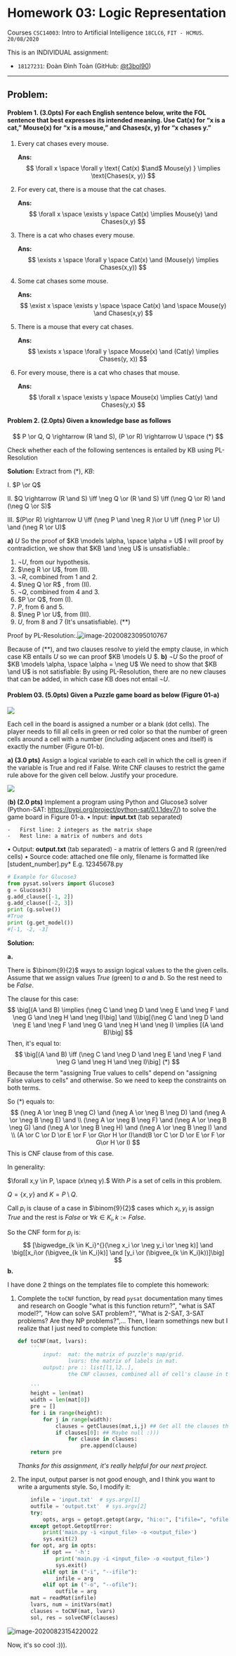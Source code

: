 # Homework 03: Logic Representation

Courses `CSC14003`: Intro to Artificial Intelligence
`18CLC6`, `FIT - HCMUS`.
`20/08/2020`

This is an INDIVIDUAL assignment:
-   `18127231`: Đoàn Đình Toàn (GitHub: [@t3bol90](https://github.com/t3bol90))

---

## Problem:

#### Problem 1. (3.0pts) For each English sentence below, write the FOL sentence that best expresses its intended meaning. Use Cat(x) for “x is a cat,” Mouse(x) for “x is a mouse,” and Chases(x, y) for “x chases y.”

1. Every cat chases every mouse.

    **Ans:** 
    $$
    \forall x \space \forall y \text{ Cat(x) $\and$ Mouse(y) } \implies \text{Chases(x, y)}
    $$
    
2. For every cat, there is a mouse that the cat chases.

    **Ans:**
    $$
    \forall x \space \exists y \space Cat(x) \implies Mouse(y) \and Chases(x,y)
    $$
    
3. There is a cat who chases every mouse.

    **Ans:**
    $$
    \exists x \space \forall y \space Cat(x) \and (Mouse(y) \implies Chases(x,y))
    $$
    
4. Some cat chases some mouse.

    **Ans:**
    $$
    \exist x \space \exists y \space \space Cat(x) \and \space Mouse(y) \and Chases(x,y)
    $$
    
5. There is a mouse that every cat chases.

    **Ans:**
    $$
    \exists x \space \forall y \space Mouse(x) \and (Cat(y) \implies Chases(y, x))
    $$
    
6. For every mouse, there is a cat who chases that mouse.

    **Ans:**
    $$
    \forall x \space \exists y \space Mouse(x) \implies Cat(y) \and Chases(y,x)
    $$
    

#### Problem 2. (2.0pts) Given a knowledge base as follows

$$
P \or Q, Q \rightarrow (R \and S), (P \or R) \rightarrow U \space (*)
$$

Check whether each of the following sentences is entailed by KB using PL-Resolution

**Solution:**
Extract from $(*)$, $KB$:

I. $P \or Q$

II. $Q \rightarrow (R \and S) \iff \neg Q \or (R \and S) \iff (\neg Q \or R) \and (\neg Q \or S)$

III. $(P\or R) \rightarrow U \iff (\neg P \and \neg R )\or U \iff (\neg P \or U) \and (\neg R \or U)$

**a)** $U$
So the proof of $KB \models \alpha, \space \alpha = U$
I will proof by contradiction, we show that $KB \and \neg U$ is unsatisfiable.:

1. $\neg U$, from our hypothesis.
2. $\neg R \or U$, from (II).
3. $\neg R$, combined from 1 and 2.
4. $\neg Q \or R$ , from (II).
5. $\neg Q$, combined from 4 and 3.
6. $P \or Q$, from (I).
7. $P$, from 6 and 5.
8. $\neg P \or U$, from (III).
9. $U$, from 8 and 7 (It's unsatisfiable). (**)

Proof by PL-Resolution:.![image-20200823095010767](/home/t3bol90/.config/Typora/typora-user-images/image-20200823095010767.png)

Because of (\*\*), and two clauses resolve to yield the empty clause, in which case KB entails $U$ so we can proof $KB \models U $.
**b)** $\neg  U$
So the proof of $KB \models \alpha, \space \alpha = \neg U$
We need to show that $KB \and U$ is not satisfiable:
By using PL-Resolution, there are no new clauses that can be added, in which case KB does not entail $\neg U$.

#### Problem 03. (5.0pts) Given a Puzzle game board as below (Figure 01-a)

![](https://i.imgur.com/X8Ccc9V.png)

Each cell in the board is assigned a number or a blank (dot cells). The player needs to fill all cells
in green or red color so that the number of green cells around a cell with a number (including
adjacent ones and itself) is exactly the number (Figure 01-b).

**a) (3.0 pts)** Assign a logical variable to each cell in which the cell is green if the variable is
True and red if False. Write CNF clauses to restrict the game rule above for the given cell
below. Justify your procedure.

![](https://i.imgur.com/0pCptD0.png)

(**b) (2.0 pts)** Implement a program using Python and Glucose3 solver (Python-SAT:
https://pypi.org/project/python-sat/0.1.1dev7/) to solve the game board in Figure 01-a.
• Input: **input.txt** (tab separated)

	-	First line: 2 integers as the matrix shape
	-	Rest line: a matrix of numbers and dots
• Output: **output.txt** (tab separated)
	-	a matrix of letters G and R (green/red cells)
• Source code: attached one file only, filename is formatted like [student_number].py*
                	E.g. 12345678.py

```python
# Example for Glucose3
from pysat.solvers import Glucose3
g = Glucose3()
g.add_clause([-1, 2])
g.add_clause([-2, 3])
print (g.solve())
#True
print (g.get_model())
#[-1, -2, -3]
```

**Solution:**

**a.**

There is $\binom{9}{2}$ ways to assign logical values to the the given cells. Assume that we assign values $True$ (green) to $a$ and $b$. So the rest need to be $False$.

The clause for this case:
$$
\big[(A \and B) \implies (\neg C \and \neg D \and \neg E \and \neg F \and \neg G \and \neg H \and \neg I)\big] \and \\\big[(\neg C \and \neg D \and \neg E \and \neg F \and \neg G \and \neg H \and \neg I) \implies [(A \and B)\big]
$$
Then, it's equal to:
$$
\big[(A \and B) \iff (\neg C \and \neg D \and \neg E \and \neg F \and \neg G \and \neg H \and \neg I)\big] (*)
$$
Because the term "assigning True values to cells" depend on "assigning False values to cells" and otherwise. So we need to keep the constraints on both terms.

So $(*)$ equals to:
$$
(\neg A \or \neg B \neg C) \and (\neg A \or \neg B \neg D) \and (\neg A \or \neg B \neg E) \and \\
(\neg A \or \neg B \neg F) \and (\neg A \or \neg B \neg G) \and (\neg A \or \neg B \neg H) \and (\neg A \or \neg B \neg I) \and \\
(A \or C \or D \or E \or F \or G\or H \or I)\and(B \or C \or D \or E \or F \or G\or H \or I)
$$
This is CNF clause from of this case.

In generality:

$\forall x,y \in P, \space (x\neq y).$ With $P$ is a set of cells in this problem.

$Q = \{x, y\} \text{ and } K = P\setminus Q$.

Call $p_i$ is clause  of a case in $\binom{9}{2}$ cases which $x_i, y_i$ is assign $True$ and the rest is $False$ or $\forall k \in K_i, k := False$.

So the CNF form for $p_i$ is:
$$
[\bigwedge_{k \in K_i}^{}(\neg x_i \or \neg y_i \or \neg k)] \and \big[[x_i\or (\bigvee_{k \in K_i}k)] \and [y_i \or (\bigvee_{k \in K_i}k))]\big]
$$
**b.**

I have done 2 things on the templates file to complete this homework:

1. Complete the `toCNF` function, by read `pysat` documentation many times and research on Google "what is this function return?", "what is SAT model?", "How can solve SAT problem?", "What is 2-SAT, 3-SAT problems? Are they NP problems?",... Then, I learn somethings new but I realize that I just need to complete this function:

    ```python
    def toCNF(mat, lvars):
    	'''
    		input: 	mat: the matrix of puzzle's map/grid.
    			   	lvars: the matrix of labels in mat.
    		output: pre :: list[l1,l2..],
    				the CNF clauses, combined all of cell's clause in the map.
    
    	'''
    	height = len(mat)
    	width = len(mat[0])
    	pre = []
    	for i in range(height):
    		for j in range(width):
    			clauses = getClauses(mat,i,j) ## Get all the clauses then add to one CNF clause!
    			if clauses[0]: ## Maybe null :)))
    				for clause in clauses:
    					pre.append(clause)
    	return pre
    ```

    *Thanks for this assignment, it's really helpful for our next project.*

2. The input, output parser is not good enough, and I think you want to write a  arguments style. So, I modify it:

    ```python
    	infile = 'input.txt'  # sys.argv[1]
    	outfile = 'output.txt'  # sys.argv[2]
    	try:
    		opts, args = getopt.getopt(argv, "hi:o:", ["ifile=", "ofile="])
    	except getopt.GetoptError:
    		print('main.py -i <input_file> -o <output_file>')
    		sys.exit(2)
    	for opt, arg in opts:
    		if opt == '-h':
    			print('main.py -i <input_file> -o <output_file>')
    			sys.exit()
    		elif opt in ("-i", "--ifile"):
    			infile = arg
    		elif opt in ("-o", "--ofile"):
    			outfile = arg
    	mat = readMat(infile)
    	lvars, num = initVars(mat)
    	clauses = toCNF(mat, lvars)
    	sol, res = solveCNF(clauses)
    ```

![image-20200823154220022](/home/t3bol90/.config/Typora/typora-user-images/image-20200823154220022.png)

Now, it's so cool :))).